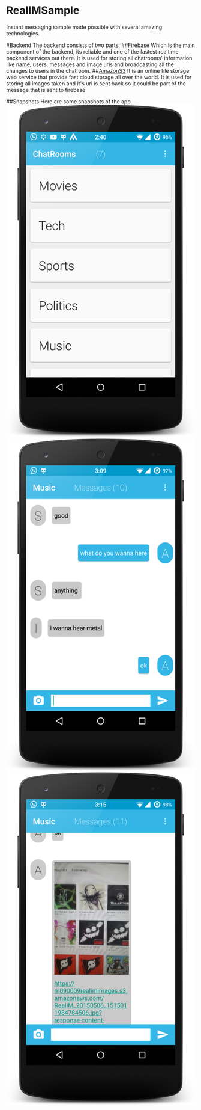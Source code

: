 # RealIMSample
Instant messaging sample made possible with several amazing technologies.


#Backend
The backend consists of two parts:
##[Firebase](www.firebase.com) 
Which is the main component of the backend, its reliable and one of the fastest realtime 
backend services out there. It is used for storing all chatrooms' information like name, users, messages and image urls
and broadcasting all the changes to users in the chatroom.
##[AmazonS3](aws.amazon.com/s3/)
It is an online file storage web service that provide fast cloud storage all over the world. It is used for storing all
images taken and it's url is sent back so it could be part of the message that is sent to firebase

##Snapshots
Here are some snapshots of the app
![Chatrooms](https://raw.githubusercontent.com/m090009/RealIMSample/master/Snapshots/device-2015-05-06-144227.png)
![Chatroom music](https://raw.githubusercontent.com/m090009/RealIMSample/master/Snapshots/device-2015-05-06-150932.png)
![Chat message with image](https://raw.githubusercontent.com/m090009/RealIMSample/master/Snapshots/device-2015-05-06-151603.png)